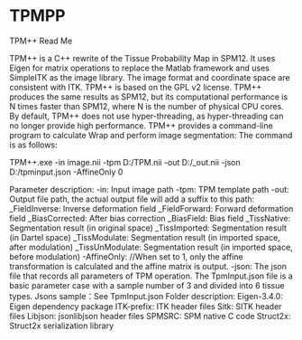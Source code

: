 # TPMPP
TPM++ Read Me

TPM++ is a C++ rewrite of the Tissue Probability Map in SPM12. It uses Eigen for matrix operations to replace the Matlab framework and uses SimpleITK as the image library. The image format and coordinate space are consistent with ITK. TPM++ is based on the GPL v2 license. TPM++ produces the same results as SPM12, but its computational performance is N times faster than SPM12, where N is the number of physical CPU cores. 
By default, TPM++ does not use hyper-threading, as hyper-threading can no longer provide high performance.
TPM++ provides a command-line program to calculate Wrap and perform image segmentation: The command is as follows: 

TPM++.exe -in image.nii -tpm D:/TPM.nii -out D:/_out.nii -json D:/tpminput.json -AffineOnly 0 

Parameter description:
-in: Input image path 
-tpm: TPM template path 
-out: Output file path, the actual output file will add a suffix to this path: 
_FieldInverse: Inverse deformation field 
_FieldForward: Forward deformation field 
_BiasCorrected: After bias correction 
_BiasField: Bias field 
_TissNative: Segmentation result (in original space) 
_TissImported: Segmentation result (in Dartel space) 
_TissModulate: Segmentation result (in imported space, after modulation)
 _TissUnModulate: Segmentation result (in imported space, before modulation)
-AffineOnly: //When set to 1, only the affine transformation is calculated and the affine matrix is output.
-json: The json file that records all parameters of TPM operation. 
The TpmInput.json file is a basic parameter case with a sample number of 3 and divided into 6 tissue types.
Jsons sample：See TpmInput.json
Folder description:
Eigen-3.4.0: Eigen dependency package 
ITK-prefix: ITK header files 
Sitk: SITK header files 
Libjson: jsonlibjson header files 
SPMSRC: SPM native C code 
Struct2x: Struct2x serialization library

